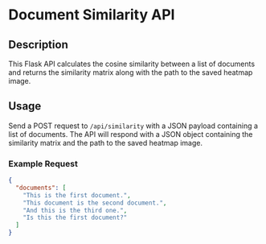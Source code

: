 # Document Similarity API

## Description
This Flask API calculates the cosine similarity between a list of documents and returns the similarity matrix along with the path to the saved heatmap image.

## Usage
Send a POST request to `/api/similarity` with a JSON payload containing a list of documents. The API will respond with a JSON object containing the similarity matrix and the path to the saved heatmap image.

### Example Request
```json
{
  "documents": [
    "This is the first document.",
    "This document is the second document.",
    "And this is the third one.",
    "Is this the first document?"
  ]
}
